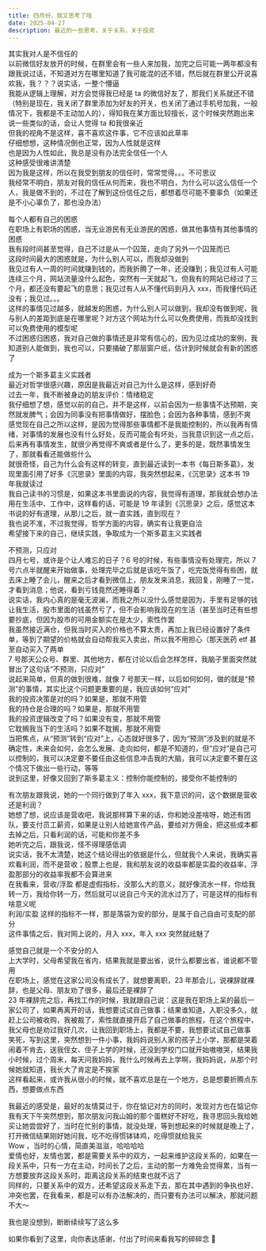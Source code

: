 ```yaml
---
title: 四月份，我又思考了啥
date: 2025-04-27
description: 最近的一些思考，关于关系，关于投资
---
```


其实我对人是不信任的   
以前微信好友放开的时候，在群里会有一些人来加我，加完之后可能一两年都没有跟我说过话，不知道对方在哪里知道了我可能混的还不错，然后就在群里公开说喜欢我，我？？？说实话，一整个懵逼   
我能从逻辑上理解，对方会觉得我已经是 ta 的微信好友了，那我们关系就还不错（特别是现在，我关闭了群里添加为好友的开关，也关闭了通过手机号加我，一般情况下，我都是不主动加人的），得知我在某方面比较擅长，这个时候突然跑出来说一些类似的话，会让人觉得 ta 和我很亲近   
但我的视角不是这样，喜不喜欢这件事，它不应该如此草率   
仔细想想，这种情况倒也正常，因为人性就是这样   
也是因为人性如此，我总是没有办法完全信任一个人   
这种感受很难讲清楚   
因为我是这样，所以在我受到朋友的信任时，常常觉得。。。不可思议   
我经常不明白，朋友对我的信任从何而来，我也不明白，为什么可以这么信任一个人，我是做不到的，不过在了解到这份信任之后，都想着尽可能不要辜负（如果还是不小心辜负了，那也没办法）

每个人都有自己的困惑   
在职场上有职场的困惑，当无业游民有无业游民的困惑，做其他事情有其他事情的困惑   
我有段时间甚至觉得，自己不过是从一个囚笼，走向了另外一个囚笼而已   
这段时间最大的困惑就是，为什么别人可以，而我却没做到   
我见过有人一周的时间就赚到钱的，而我折腾了一年，还没赚到；我见过有人可能连续三个月，网站流量没什么起色，突然有一天就起飞，但我有的网站已经过了三个月，都还没有要起飞的意思；我见过有人从不懂代码到月入 xxx，而我懂代码还没有；我见过。。。   
这样的事情见过越多，就越发的困惑，为什么别人可以做到，我却没有做到呢，我与别人的差距到底是在哪里呢？对方这个网站为什么可以免费使用，而我却没找到可以免费使用的模型呢   
不过困惑归困惑，我对自己做的事情还是非常有信心的，因为见过成功的案例，我知道别人能做到，我也可以，只要捅破了那层窗户纸，估计到时候就会有新的困惑了

成为一个斯多葛主义实践者   
最近对哲学很感兴趣，原因是我最近对自己为什么是这样，感到好奇   
过去一年，我不断被身边的朋友评价：情绪稳定   
我仔细想了想，感觉以前的自己，并不是这样，以前会因为一些事情不达预期，突然就发脾气；会因为同事没有把事情做好，摆脸色；会因为各种事情，感到不爽   
感觉现在自己之所以这样，是因为觉得那些事情都不是我能控制的，所以我再有情绪，对事情的发展也没有什么好处，反而可能会有坏处，当我意识到这一点之后，后来再有事情发生，就很少再觉得不爽或者是什么了，更多的是，既然事情发生了，那就看看还能做些什么   
就很奇怪，自己为什么会有这样的转变，直到最近读到一本书《每日斯多葛》，发现里面引用了好多《沉思录》里面的内容，我突然想起来，《沉思录》这本书 19 年我就读过   
我自己读书的习惯是，如果这本书里面说的内容，我觉得有道理，那我就会想办法用在生活中、工作中，这样看的话，可能是 19 年读到《沉思录》之后，感觉这本书说的好有道理，从那儿之后，就一直实践，直到现在？   
我也说不准，不过我觉得，哲学方面的内容，确实有让我更自洽   
希望接下来的自己，继续实践，争取成为一个斯多葛主义实践者

不预测，只应对   
四月七号，或许是个让人难忘的日子？6 号的时候，有些事情没有处理完，所以 7 号六点半就醒来开始做事，处理完毕之后就是该吃午饭了，吃完饭觉得有些困，就去床上睡了会儿，醒来之后才看到微信上，朋友发来消息，我回复，刚睡了一觉，才看到消息；他说，看到亏钱竟然还睡得着？   
说实话，我内心真的是毫无波澜，而我之所以没什么感觉是因为，手里有足够的钱让我生活，股市里面的钱虽然亏了，但不会影响我现在的生活（甚至当时还有些想要抄底，但因为股市的可用金额实在是太少，索性作罢   
我虽然接近满仓，但我当时买入的价格也不算太贵，再加上我已经设置好了条件单，等到了期望的价格就会自动帮我买入卖出，所以我不用担心（那天医药 etf 甚至自动买入了两单   
7 号那天公众号、群里、其他地方，都在讨论以后会怎样怎样，我脑子里面突然就冒出了这句话“不预测，只应对”   
说起来简单，但真的做到很难，就像 7 号那天一样，以后如何如何，做的就是“预测”的事情，其实比这个问题更重要的是，我应该如何“应对”   
我的投资决策是对的吗？如果是，那就不用管   
我的持仓是合理的吗？如果是，那就不用管   
我的投资逻辑改变了吗？如果没有变，那就不用管   
它耽搁我当下的生活吗？如果不耽搁，那就不用管   
当把焦点，从“预测”转到“应对”上，心态就好很多了，因为“预测”涉及到的就是不确定性，未来会如何，会怎么发展、走向如何，都是不知道的，但“应对”是自己可以控制的，我可以决定要不要任由这些信息冲击我的大脑，我可以决定要不要在这个情况下做出一些行动，等等   
说到这里，好像又回到了斯多葛主义：控制你能控制的，接受你不能控制的

有次朋友跟我说，她的一个同行做到了年入 xxx，我下意识的问，这个数据是营收还是利润？   
她想了想，说应该是营收吧，我说那样算下来的话，你和她没差啥呀，她还有团队，要支付员工薪资，如果是让别人给她宣传产品，要给对方佣金，把这些成本都去掉之后，只看利润的话，可能和你差不多   
她听完之后，跟我说，怪不得理感低调   
说实话，我不太清楚，她这个结论得出的依据是什么，但就我个人来说，我确实喜欢看利润，而不是营收；股票上也是，我和朋友说的收益率都是实盈的收益率，浮盈那部分的收益率我都不会算进来   
在我看来，营收/浮盈 都是虚假指标，没那么大的意义，就好像流水一样，你给我转一万，我给你转一万，然后就可以说自己今天的流水过万了，可是这样的指标有啥意义呢   
利润/实盈 这样的指标不一样，那是落袋为安的部分，是属于自己自由可支配的部分   
这件事情之后，我对网上说的，月入 xxx，年入 xxx 突然就祛魅了

感觉自己就是一个不安分的人   
上大学时，父母希望我在省内，结果我就是要出省，说什么都要出省，谁说都不管用   
在职场上，感觉在这家公司没有成长了，就想要离职，23 年那会儿，说裸辞就裸辞，也是父母、朋友劝了很多，最后还是裸辞了   
23 年裸辞完之后，再找工作的时候，我就跟自己说：这是我在职场上呆的最后一家公司了，如果再离开的话，我想要试试自己做事；结果谁知道，入职没多久，就赶上公司被收购，我被裁了，索性就直接开启了自己做事的旅程，在这个旅程中，我父母也是劝过我好几次，让我回到职场上，我都是不要，我想要试试自己做事   
笑死，写到这里，突然想到一件小事，我妈妈说别人家的孩子上小学，那都是哭着闹着不肯去，送我侄女、侄子上学的时候，还没到学校门口就开始嗷嗷哭，结果我小时候，过个周末，每天问我妈妈，我什么时候再去上学啊，我妈妈说，从那个时候她就知道，我长大了肯定是不挨家   
这样看起来，或许我从很小的时候，就不喜欢总是在一个地方，总是想要折腾点东西，想要做点东西

我最近的感受是，最好的友情莫过于，你在惦记对方的同时，发现对方也在惦记你   
我有天下午突然想到，那次朋友问我山姆的那个蛋糕好不好吃，我寻思回头我给她买让她尝尝好了，当时在忙别的事情，就没处理，等到想起来的时候就是晚上了，打开微信结果刚好她问我，吃不吃得惯钵钵鸡，吃得惯就给我买   
Wow ，当时的心情，简直美滋滋，哈哈哈哈   
爱情也好，友情也罢，都是需要关系中的双方，一起来维护这段关系的，如果在一段关系中，只有一方在主动，时间长了之后，主动的那一方难免会觉得累，当有一方想要放弃这段关系时，距离这段关系的结束也就不远了   
同样的，只要关系中的双方，还希望这段关系走下去，那在其中遇到的争执也好、冲突也罢，在我看来，都是可以有办法解决的，而只要有办法可以解决，那就问题不大～

我也是没想到，断断续续写了这么多

如果你看到了这里，向你表达感谢，付出了时间来看我写的碎碎念 🤣